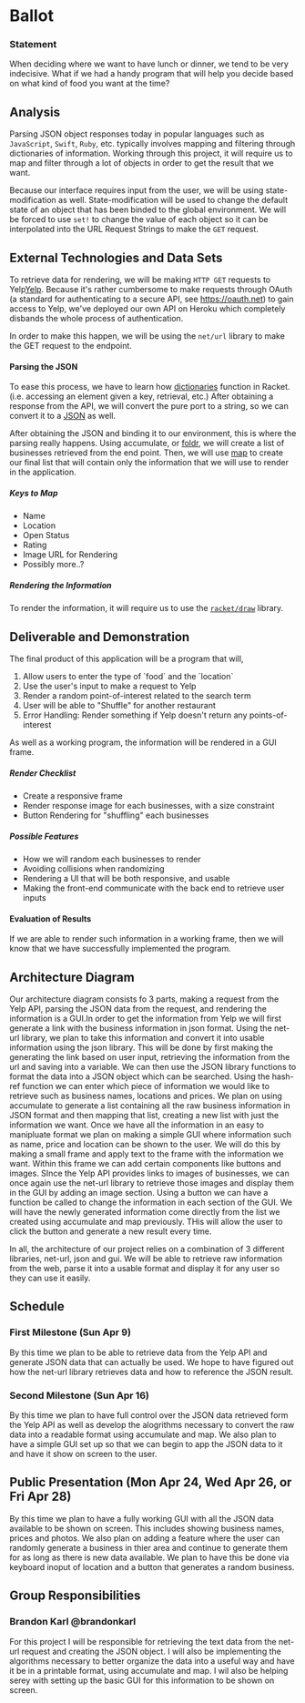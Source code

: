 # Ballot

### Statement 

When deciding where we want to have lunch or dinner, we tend to be very indecisive. What if we had a handy program that will help you decide based on what kind of food you want at the time? 

## Analysis

Parsing JSON object responses today in popular languages such as `JavaScript`, `Swift`, `Ruby`, etc. typically involves mapping and filtering through dictionaries of information. Working through this project, it will require us to map and filter through a lot of objects in order to get the result that we want.

Because our interface requires input from the user, we will be using state-modification as well. State-modification will be used to change the default state of an object that has been binded to the global environment. We will be forced to use `set!` to change the value of each object so it can be interpolated into the URL Request Strings to make the `GET` request.

## External Technologies and Data Sets

To retrieve data for rendering, we will be making `HTTP GET` requests to Yelp<a href="https://www.yelp.com/developers" target="_blank">Yelp</a>. Because it's rather cumbersome to make requests through OAuth (a standard for authenticating to a secure API, see https://oauth.net) to gain access to Yelp, we've deployed our own API on Heroku which completely disbands the whole process of authentication. 

In order to make this happen, we will be using the `net/url` library to make the GET request to the endpoint.

#### Parsing the JSON

To ease this process, we have to learn how <a href="https://docs.racket-lang.org/reference/dicts.html" target="_blank">dictionaries</a> function in Racket. (i.e. accessing an element given a key, retrieval, etc.) After obtaining a response from the API, we will convert the pure port to a string, so we can convert it to a <a href="https://docs.racket-lang.org/json/" target="_blank">JSON</a> as well.

After obtaining the JSON and binding it to our environment, this is where the parsing really happens. Using accumulate, or <a href="https://docs.racket-lang.org/reference/pairs.html#%28def._%28%28lib._racket%2Fprivate%2Flist..rkt%29._foldr%29%29" target="_blank">foldr</a>, we will create a list of businesses retrieved from the end point. Then, we will use <a href="https://docs.racket-lang.org/reference/pairs.html#%28def._%28%28lib._racket%2Fprivate%2Fmap..rkt%29._map%29%29" target="_blank">map</a> to create our final list that will contain only the information that we will use to render in the application.
##### Keys to Map
<ul>
  <li>Name</li>
  <li>Location</li>
  <li>Open Status</li>
  <li>Rating</li>
  <li>Image URL for Rendering</li>
  <li>Possibly more..?</li>
</ul> 

##### Rendering the Information

To render the information, it will require us to use the <a href="https://docs.racket-lang.org/draw/" target="_blank">`racket/draw`</a> library.
 

## Deliverable and Demonstration

The final product of this application will be a program that will,
<ol>
  <li>Allow users to enter the type of `food` and the `location`</li>
  <li>Use the user's input to make a request to Yelp
  <li>Render a random point-of-interest related to the search term</li>
  <li>User will be able to "Shuffle" for another restaurant</li>
  <li>Error Handling: Render something if Yelp doesn't return any points-of-interest</li>
</ol>

As well as a working program, the information will be rendered in a GUI frame.

##### Render Checklist
<ul>
  <li> Create a responsive frame </li>
  <li> Render response image for each businesses, with a size constraint </li>
  <li> Button Rendering for "shuffling" each businesses </li>
</ul>

##### Possible Features

<ul>
  <li> How we will random each businesses to render </li>
  <li> Avoiding collisions when randomizing </li>
  <li> Rendering a UI that will be both responsive, and usable </li>
  <li> Making the front-end communicate with the back end to retrieve user inputs </li>
</ul>

#### Evaluation of Results

If we are able to render such information in a working frame, then we will know that we have successfully implemented the program.

## Architecture Diagram

Our architecture diagram consists fo 3 parts, making a request from the Yelp API, parsing the JSON data from the request, and rendering the information is a GUI.In order to get the information from Yelp we will first generate a link with the business information in json format. Using the net-url library, we plan to take this information and convert it into usable information using the json library. This will be done by first making the generating the link based on user input, retrieving the information from the url and saving into a variable. We can then use the JSON library functions to format the data into a JSON object which can be searched. Using the hash-ref function we can enter which piece of information we would like to retrieve such as business names, locations and prices. We plan on using accumulate to generate a list containing all the raw business information in JSON format and then mapping that list, creating a new list with just the information we want. Once we have all the information in an easy to manipluate format we plan on making a simple GUI where information such as name, price and location can be shown to the user. We will do this by making a small frame and apply text to the frame with the information we want. Within this frame we can add certain components like buttons and images. SInce the Yelp API provides links to images of businesses, we can once again use the net-url library to retrieve those images and display them in the GUI by adding an image section. Using a button we can have a function be called to change the information in each section of the GUI. We will have the newly generated information come directly from the list we created using accumulate and map previously. THis will allow the user to click the button and generate a new result every time.

In all, the architecture of our project relies on a combination of 3 different libraries, net-url, json and gui. We will be able to retrieve raw information from the web, parse it into a usable format and display it for any user so they can use it easily.

## Schedule

### First Milestone (Sun Apr 9)
By this time we plan to be able to retrieve data from the Yelp API and generate JSON data that can actually be used. We hope to have figured out how the net-url library retrieves data and how to reference the JSON result.

### Second Milestone (Sun Apr 16)
By this time we plan to have full control over the JSON data retrieved form the Yelp API as well as develop the alogrithms necessary to convert the raw data into a readable format using accumulate and map. We also plan to have a simple GUI set up so that we can begin to app the JSON data to it and have it show on screen to the user.

## Public Presentation (Mon Apr 24, Wed Apr 26, or Fri Apr 28)
By this time we plan to have a fully working GUI with all the JSON data available to be shown on screen. This includes showing business names, prices and photos. We also plan on adding a feature where the user can randomly generate a business in thier area and continue to generate them for as long as there is new data available. We plan to have this be done via keyboard inoput of location and a button that generates a random business.

## Group Responsibilities

### Brandon Karl @brandonkarl
For this project I will be responsible for retrieving the text data from the net-url request and creating the JSON object. I will also be implementing the algorithms necessary to better organize the data into a useful way and have it be in a printable format, using accumulate and map. I wil also be helping serey with setting up the basic GUI for this information to be shown on screen. 
